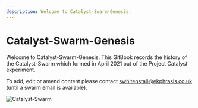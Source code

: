 ```yaml
---
description: Welcome to Catalyst-Swarm-Genesis.
---
```


# Catalyst-Swarm-Genesis

Welcome to Catalyst-Swarm-Genesis. This GitBook records the history of the Catalyst-Swarm which formed in April 2021 out of the Project Catalyst experiment.

To add, edit or amend content please contact [swhitenstall@ekphrasis.co.uk](mailto:swhitenstall@ekphrasis.co.uk) \(until a swarm email is available\).

![Catalyst-Swarm](https://user-images.githubusercontent.com/25156451/123838716-32c80d00-d904-11eb-94d1-5eaaabe877ca.png)

